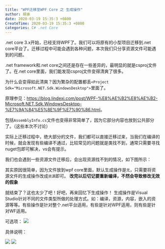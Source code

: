 ```yaml
---
title: "WPF迁移至WPF Core 之 生成操作"
author: 胡承
date: 2020-03-19 15:35:3 +0800
CreateTime: 2020-03-19 15:35:3 +0800
categories: C# .net Core
---
```


.net core 3.x开始，已经支持WPF了。我们可以将原有的小型项目迁移到.net core平台了。迁移过程中可能会遇到各种问题，本次我们只分享资源文件可能遇到的问题。

<!-- more -->

.net framework和.net core之间还是存在一些差异的，最明显的就是csproj文件了。在.net core里面，我们能发现csproj文件变得清爽了很多。

为什么会变得如此清爽？因为繁杂的配置都丢`<Project Sdk="Microsoft.NET.Sdk.WindowsDesktop">`里面了。

原理参见：<https://blog.lindexi.com/post/WPF-%E8%AE%B2%E8%AE%B2-Microsoft.NET.Sdk.WindowsDesktop-%E7%9A%84%E5%8E%9F%E7%90%86.html>。

包括`AssemblyInfo.cs`文件也变得非常简单了，因为它部分内容也放到公共部分了。（这些本次不讨论）

实际上迁移过程中，绝大部分的文件，我们都可以直接迁移过来，当我们在编译的时候，就会发现有些编译不通过，比较常见的问题就是类找不到，通常只需要寻找nuget包即可解决，vs会有提示。

我们也会遇到一些资源文件迁移后，会出现资源找不到的情况，如下图所示：


其实原因很简单，因为文件放到wpf core里面，默认生成操作是`无`，只需要将资源文件的生成操作改成`资源`即可。
**改完以后切记要重新编译，不然会导致修改无效的假象**

就结束了？这也太少了吧！好吧，再来回忆下生成操作！
生成操作是Visual Studio针对不同的文件类型所做的处理方式。如：编译，资源，内容，嵌入的资源等等。有些操作是针对整个.net平台适用，有些是针对WPF适用，则有些是针对WF适用。

可选项：
![](http://image.acmx.xyz/hc%2F20203191555353138.jpg)

具体说明：

![](http://image.acmx.xyz/hc%2F20203191556451552.jpg)
![](http://image.acmx.xyz/hc%2F2020319155712577.jpg)